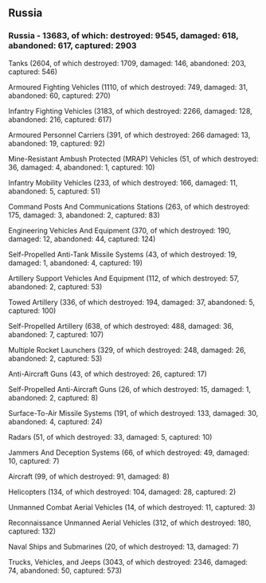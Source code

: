 
 
 ## Russia
 
 ### Russia - 13683, of which: destroyed: 9545, damaged: 618, abandoned: 617, captured: 2903

 

 

 Tanks (2604, of which destroyed: 1709, damaged: 146, abandoned: 203, captured: 546)

 Armoured Fighting Vehicles (1110, of which destroyed: 749, damaged: 31, abandoned: 60, captured: 270)

 Infantry Fighting Vehicles (3183, of which destroyed: 2266, damaged: 128, abandoned: 216, captured: 617)

 Armoured Personnel Carriers (391, of which destroyed: 266 damaged: 13, abandoned: 19, captured: 92)

 Mine-Resistant Ambush Protected (MRAP) Vehicles (51, of which destroyed: 36, damaged: 4, abandoned: 1, captured: 10)

 Infantry Mobility Vehicles (233, of which destroyed: 166, damaged: 11, abandoned: 5, captured: 51)

 Command Posts And Communications Stations (263, of which destroyed: 175, damaged: 3, abandoned: 2, captured: 83)

 Engineering Vehicles And Equipment (370, of which destroyed: 190, damaged: 12, abandoned: 44, captured: 124)

 Self-Propelled Anti-Tank Missile Systems (43, of which destroyed: 19, damaged: 1, abandoned: 4, captured: 19)

 Artillery Support Vehicles And Equipment (112, of which destroyed: 57, abandoned: 2, captured: 53)

 Towed Artillery (336, of which destroyed: 194, damaged: 37, abandoned: 5, captured: 100)

 Self-Propelled Artillery (638, of which destroyed: 488, damaged: 36, abandoned: 7, captured: 107)

 Multiple Rocket Launchers (329, of which destroyed: 248, damaged: 26, abandoned: 2, captured: 53)

 Anti-Aircraft Guns (43, of which destroyed: 26, captured: 17)

 Self-Propelled Anti-Aircraft Guns (26, of which destroyed: 15, damaged: 1, abandoned: 2, captured: 8)

 Surface-To-Air Missile Systems (191, of which destroyed: 133, damaged: 30, abandoned: 4, captured: 24)

 Radars (51, of which destroyed: 33, damaged: 5, captured: 10)

 Jammers And Deception Systems (66, of which destroyed: 49, damaged: 10, captured: 7)

 Aircraft (99, of which destroyed: 91, damaged: 8)

 Helicopters (134, of which destroyed: 104, damaged: 28, captured: 2)

 Unmanned Combat Aerial Vehicles (14, of which destroyed: 11, captured: 3)

 Reconnaissance Unmanned Aerial Vehicles (312, of which destroyed: 180, captured: 132)

 Naval Ships and Submarines (20, of which destroyed: 13, damaged: 7)

 Trucks, Vehicles, and Jeeps (3043, of which destroyed: 2346, damaged: 74, abandoned: 50, captured: 573)

